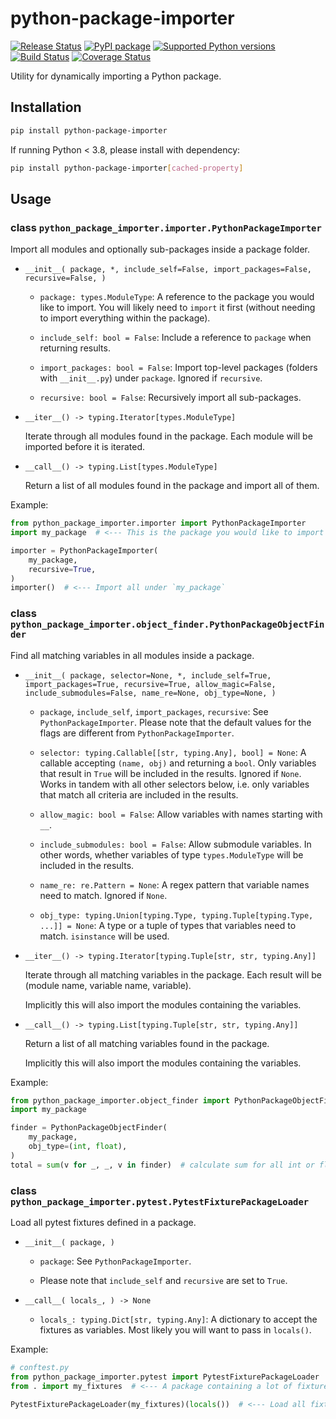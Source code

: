 # python-package-importer

[![Release Status](https://github.com/MichaelKim0407/python-package-importer/actions/workflows/python-publish.yml/badge.svg)](https://github.com/MichaelKim0407/python-package-importer/releases)
[![PyPI package](https://badge.fury.io/py/python-package-importer.svg)](https://pypi.org/project/python-package-importer)
[![Supported Python versions](https://img.shields.io/pypi/pyversions/python-package-importer)](https://pypi.org/project/python-package-importer)
[![Build Status](https://github.com/MichaelKim0407/python-package-importer/actions/workflows/test.yml/badge.svg?branch=main)](https://github.com/MichaelKim0407/python-package-importer/tree/main)
[![Coverage Status](https://coveralls.io/repos/github/MichaelKim0407/python-package-importer/badge.svg?branch=main)](https://coveralls.io/github/MichaelKim0407/python-package-importer?branch=main)

Utility for dynamically importing a Python package.

## Installation

```bash
pip install python-package-importer
```

If running Python < 3.8, please install with dependency:

```bash
pip install python-package-importer[cached-property]
```

## Usage

### class `python_package_importer.importer.PythonPackageImporter`

Import all modules and optionally sub-packages inside a package folder.

* `__init__(
    package,
    *,
    include_self=False,
    import_packages=False,
    recursive=False,
    )`

    * `package: types.ModuleType`:
        A reference to the package you would like to import.
        You will likely need to `import` it first (without needing to import everything within the package).

    * `include_self: bool = False`:
        Include a reference to `package` when returning results.

    * `import_packages: bool = False`:
        Import top-level packages (folders with `__init__.py`) under `package`. Ignored if `recursive`.

    * `recursive: bool = False`:
        Recursively import all sub-packages.

* `__iter__() -> typing.Iterator[types.ModuleType]`

    Iterate through all modules found in the package.
    Each module will be imported before it is iterated.

* `__call__() -> typing.List[types.ModuleType]`

    Return a list of all modules found in the package and import all of them.

Example:

```python
from python_package_importer.importer import PythonPackageImporter
import my_package  # <--- This is the package you would like to import

importer = PythonPackageImporter(
    my_package,
    recursive=True,
)
importer()  # <--- Import all under `my_package`
```

### class `python_package_importer.object_finder.PythonPackageObjectFinder`

Find all matching variables in all modules inside a package.

* `__init__(
    package,
    selector=None,
    *,
    include_self=True,
    import_packages=True,
    recursive=True,
    allow_magic=False,
    include_submodules=False,
    name_re=None,
    obj_type=None,
    )`

    * `package`, `include_self`, `import_packages`, `recursive`:
        See `PythonPackageImporter`.
        Please note that the default values for the flags are different from `PythonPackageImporter`.

    * `selector: typing.Callable[[str, typing.Any], bool] = None`:
        A callable accepting `(name, obj)` and returning a `bool`.
        Only variables that result in `True` will be included in the results.
        Ignored if `None`.
        Works in tandem with all other selectors below,
        i.e. only variables that match all criteria are included in the results.

    * `allow_magic: bool = False`:
        Allow variables with names starting with `__`.

    * `include_submodules: bool = False`:
        Allow submodule variables.
        In other words, whether variables of type `types.ModuleType` will be included in the results.

    * `name_re: re.Pattern = None`:
        A regex pattern that variable names need to match.
        Ignored if `None`.

    * `obj_type: typing.Union[typing.Type, typing.Tuple[typing.Type, ...]] = None`:
        A type or a tuple of types that variables need to match.
        `isinstance` will be used.

* `__iter__() -> typing.Iterator[typing.Tuple[str, str, typing.Any]]`

    Iterate through all matching variables in the package.
    Each result will be (module name, variable name, variable).

    Implicitly this will also import the modules containing the variables.

* `__call__() -> typing.List[typing.Tuple[str, str, typing.Any]]`

    Return a list of all matching variables found in the package.

    Implicitly this will also import the modules containing the variables.

Example:

```python
from python_package_importer.object_finder import PythonPackageObjectFinder
import my_package

finder = PythonPackageObjectFinder(
    my_package,
    obj_type=(int, float),
)
total = sum(v for _, _, v in finder)  # calculate sum for all int or float variables found in the package
```

### class `python_package_importer.pytest.PytestFixturePackageLoader`

Load all pytest fixtures defined in a package.

* `__init__(
    package,
    )`

    * `package`:
        See `PythonPackageImporter`.

    * Please note that `include_self` and `recursive` are set to `True`.

* `__call__(
    locals_,
    ) -> None`

    * `locals_: typing.Dict[str, typing.Any]`:
        A dictionary to accept the fixtures as variables.
        Most likely you will want to pass in `locals()`.

Example:

```python
# conftest.py
from python_package_importer.pytest import PytestFixturePackageLoader
from . import my_fixtures  # <--- A package containing a lot of fixtures

PytestFixturePackageLoader(my_fixtures)(locals())  # <--- Load all fixtures into conftest.py
```

